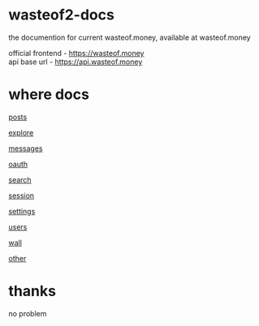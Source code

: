 # wasteof2-docs
the documention for current wasteof.money, available at wasteof.money

official frontend - https://wasteof.money<br/>
api base url - https://api.wasteof.money

# where docs
[posts](https://oren-lindsey.github.io/wasteof2-docs-pages/posts)

[explore](https://oren-lindsey.github.io/wasteof2-docs-pages/explore)

[messages](https://oren-lindsey.github.io/wasteof2-docs-pages/messages)

[oauth](https://oren-lindsey.github.io/wasteof2-docs-pages/oauth)

[search](https://oren-lindsey.github.io/wasteof2-docs-pages/search)

[session](https://oren-lindsey.github.io/wasteof2-docs-pages/session)

[settings](https://oren-lindsey.github.io/wasteof2-docs-pages/settings)

[users](https://oren-lindsey.github.io/wasteof2-docs-pages/users)

[wall](https://oren-lindsey.github.io/wasteof2-docs-pages/wall)

[other](https://oren-lindsey.github.io/wasteof2-docs-pages/other)

# thanks
no problem
